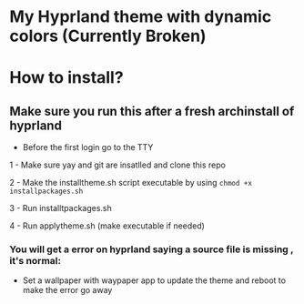 # My Hyprland theme with dynamic colors (Currently Broken)

# How to install?

## Make sure you run this after a fresh archinstall of hyprland 
 - Before the first login go to the TTY

1 - Make sure yay and git are insatlled and clone this repo 

2 - Make the installtheme.sh script executable by using ```chmod +x installpackages.sh```

3 - Run installtpackages.sh 

4 - Run applytheme.sh (make executable if needed)

### You will get a error on hyprland saying a source file is missing , it's normal:
- Set a wallpaper with waypaper app to update the theme and reboot to make the error go away
